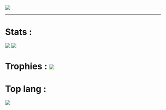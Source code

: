 <a href="#"><img src="https://readme-typing-svg.herokuapp.com/?lines=Hey%20you%20!;%20I%20am%20Pacifiquem;%20A%20fullstack%20developer;Web%20and%20Mobile%20Expert;4%2B%20years%20of%20rich%20experience;Always%20learning%20new%20tech&font=Pacifico&center=true&width=650&height=120&color=84DCCF&vCenter=true&size=45%22"></a>
<hr>

<h1>Stats : </h1>
<span>
  <span><img src="https://github-readme-streak-stats.herokuapp.com?user=pacifiquem&theme=dark&date_format=M%20j%5B%2C%20Y%5D" /></span>
  <span><img src="https://github-readme-stats.vercel.app/api?username=pacifiquem&theme=dark" /></span>
</span>
<h1>Trophies : </span>
<span><img src="https://github-profile-trophy.vercel.app/?username=pacifiquem&theme=onedark&column=9"/></span>
<h1>Top lang : </h1>
<span><img src="https://github-readme-stats.vercel.app/api/top-langs/?username=pacifiquem&theme=dark&layout=compact" /></span>
